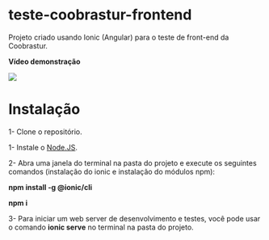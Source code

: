 # teste-coobrastur-frontend

Projeto criado usando Ionic (Angular) para o teste de front-end da Coobrastur. 

**Vídeo demonstração**

[![](http://img.youtube.com/vi/WkQfFs78fTU/0.jpg)](https://www.youtube.com/watch?v=WkQfFs78fTU "demonstração - Coobrastur")

# Instalação

1- Clone o repositório.

1- Instale o [Node.JS](https://nodejs.org/pt-br/).

2- Abra uma janela do terminal na pasta do projeto e execute os seguintes comandos (instalação do ionic e instalação do módulos npm): 

   **npm install -g @ionic/cli**
   
   **npm i**
   
3- Para iniciar um web server de desenvolvimento e testes, você pode usar o comando **ionic serve** no terminal na pasta do projeto.
